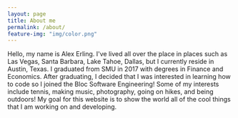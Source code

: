 ```yaml
---
layout: page
title: About me
permalink: /about/
feature-img: "img/color.png"
---
```


Hello, my name is Alex Erling. I've lived all over the place in places such as Las Vegas, Santa Barbara, Lake Tahoe, Dallas, but I currently reside in Austin, Texas. I graduated from SMU in 2017 with degrees in Finance and Economics. After graduating, I decided that I was interested in learning how to code so I joined the Bloc Software Engineering! Some of my interests include tennis, making music, photography, going on hikes, and being outdoors! My goal for this website is to show the world all of the cool things that I am working on and developing.
